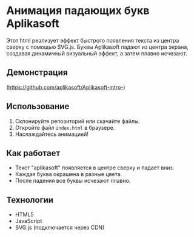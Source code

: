 # Анимация падающих букв Aplikasoft

Этот html реализует эффект быстрого появления текста из центра сверху с помощью SVG.js.
Буквы Aplikasoft падают из центра экрана, создавая динамичный визуальный эффект,
а затем плавно исчезают.

## Демонстрация

(https://github.com/aplikasoft/Aplikasoft-intro-)

## Использование

1. Склонируйте репозиторий или скачайте файлы.
2. Откройте файл `index.html` в браузере.
3. Наслаждайтесь анимацией!

## Как работает

- Текст "aplikasoft" появляется в центре сверху и падает вниз.
- Каждая буква окрашена в разные цвета.
- После падения все буквы исчезают плавно.

## Технологии

- HTML5
- JavaScript
- SVG.js (подключается через CDN)
